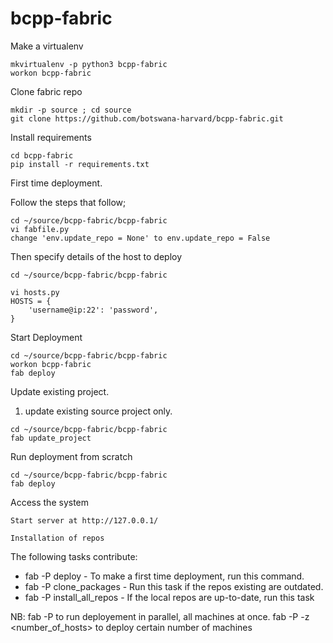 # bcpp-fabric

Make a virtualenv 
```
mkvirtualenv -p python3 bcpp-fabric
workon bcpp-fabric
```
Clone fabric repo

```
mkdir -p source ; cd source
git clone https://github.com/botswana-harvard/bcpp-fabric.git
```
Install requirements

```
cd bcpp-fabric
pip install -r requirements.txt
```

First time deployment.

Follow the steps that follow;

```
cd ~/source/bcpp-fabric/bcpp-fabric
vi fabfile.py 
change 'env.update_repo = None' to env.update_repo = False
```

Then specify details of the host to deploy

```
cd ~/source/bcpp-fabric/bcpp-fabric

vi hosts.py
HOSTS = {
    'username@ip:22': 'password',
}

```
Start Deployment

```
cd ~/source/bcpp-fabric/bcpp-fabric
workon bcpp-fabric
fab deploy

```
Update existing project.

1. update existing source project only.

```
cd ~/source/bcpp-fabric/bcpp-fabric
fab update_project
```
Run deployment from scratch
```
cd ~/source/bcpp-fabric/bcpp-fabric
fab deploy

```

Access the system

```
Start server at http://127.0.0.1/
```

```
Installation of repos

```
The following tasks contribute:
- fab -P deploy  - To make a first time deployment, run this command.
- fab -P clone_packages - Run this task if the repos existing are outdated.
- fab -P install_all_repos - If the local repos are up-to-date, run this task

NB: fab -P <task> to run deployement in parallel, all machines at once.
	fab -P -z <number_of_hosts> <task> to deploy certain number of machines




